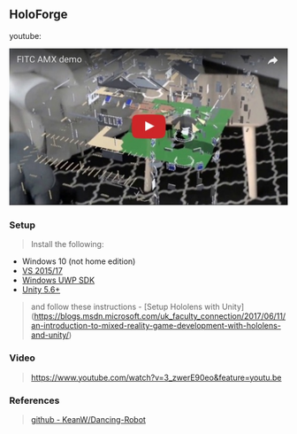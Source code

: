 ## HoloForge
youtube:

[![Youtube Demo](HoloForge.jpg)](https://youtu.be/3_zwerE90eo)

### Setup
> Install the following:
> 
* Windows 10 (not home edition)
* [VS 2015/17](https://developer.microsoft.com/en-us/windows/downloads)
* [Windows UWP SDK](https://developer.microsoft.com/en-us/windows/downloads/windows-10-sdk)
* [Unity 5.6+](https://store.unity.com/download?ref=personal)


> and follow these instructions - [Setup Hololens with Unity]
(https://blogs.msdn.microsoft.com/uk_faculty_connection/2017/06/11/an-introduction-to-mixed-reality-game-development-with-hololens-and-unity/)


### Video
> https://www.youtube.com/watch?v=3_zwerE90eo&feature=youtu.be


### References

> [github - KeanW/Dancing-Robot](https://github.com/KeanW/Dancing-Robot)
